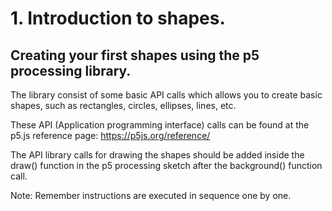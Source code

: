 # 1. Introduction to shapes.

## Creating your first shapes using the p5 processing library.

The library consist of some basic API calls which allows you to create basic shapes, such as rectangles, circles, ellipses, lines, etc.

These API (Application programming interface) calls can be found at the p5.js reference page: <a href="https://p5js.org/reference/" target="_blank">https://p5js.org/reference/</a>

The API library calls for drawing the shapes should be added inside the draw() function in the p5 processing sketch after the background() function call.

Note: Remember instructions are executed in sequence one by one.

<script src="/Kids-Coding/1.%20Introduction%20to%20shapes/Introduction-to-shapes-nav.js"></script>
